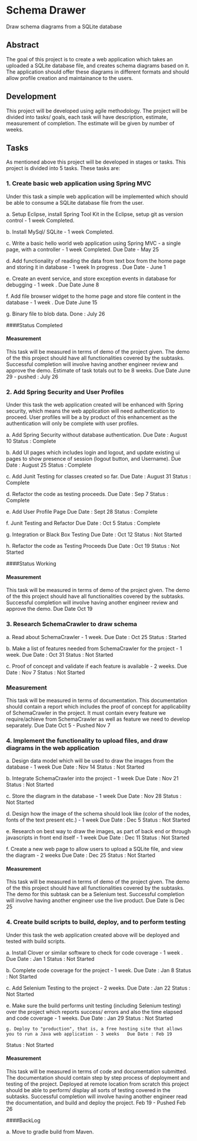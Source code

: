 # Schema Drawer
Draw schema diagrams from a SQLite database

## Abstract
The goal of this project is to create a web application which takes an uploaded a SQLite database file, and creates schema diagrams based on it. The application should offer these diagrams in different formats and should allow profile creation and maintainance to the users.

## Development
This project will be developed using agile methodology. The project will be divided into tasks/ goals, each task will have description, estimate, measurement of completion. The estimate will be given by number of weeks.

## Tasks
As mentioned above this project will be developed in stages or tasks. This project is divided into 5 tasks.
These tasks are:

### 1. Create basic web application using Spring MVC

Under this task a simple web application will be implemented which should be able to consume a SQLite database file from the user. 

  a. Setup Eclipse, install Spring Tool Kit in the Eclipse, setup git as version control - 1 week
     Completed.
  
  b. Install MySql/ SQLite - 1 week
     Completed.
  
  c. Write a basic hello world web application using Spring MVC - a single page, with a controller - 1 week
     Completed. Due Date - May 25 
  
  d. Add functionality of reading the data from text box from the home page and storing it in database - 1 week In progress . Due Date - June 1
  
  e. Create an event service, and store exception events in database for debugging - 1 week . Due Date June 8
  
  f. Add file browser widget to the home page and store file content in the database - 1 week . Due Date June 15
  
  g. Binary file to blob data. Done : July 26
  
####Status 
Completed
  
  
#### Measurement 
This task will be measured in terms of demo of the project given. The demo of the this project should have all functionalities covered by the subtasks. Successful completion will involve having another engineer review and approve the demo. Estimate of task totals out to be 8 weeks. Due Date June 29 - pushed : July 26


### 2. Add Spring Security and User Profiles

Under this task the web application created will be enhanced with Spring security, which means the web application will need authentication to proceed. User profiles will be a by product of this enhancement as the authentication will only be complete with user profiles.

  a. Add Spring Security without database authentication. 
  Due Date : August 10
  Status : Complete
  
  b. Add UI pages which includes login and logout, and update existing ui pages to show presence of session (logout button, and Username).
  Due Date : August 25
  Status : Complete
  
  c. Add Junit Testing for classes created so far.
  Due Date : August 31
  Status : Complete
  
  d. Refactor the code as testing proceeds.
  Due Date : Sep 7
  Status : Complete
  
  e. Add User Profile Page
  Due Date : Sept 28
  Status : Complete
  
  f. Junit Testing and Refactor
  Due Date : Oct 5
  Status : Complete
  
  g. Integration or Black Box Testing
  Due Date : Oct 12
  Status : Not Started
  
  h. Refactor the code as Testing Proceeds
  Due Date : Oct 19
  Status : Not Started
  
####Status 
Working
  
  
#### Measurement 
This task will be measured in terms of demo of the project given. The demo of the this project should have all functionalities covered by the subtasks. Successful completion will involve having another engineer review and approve the demo. Due Date Oct 19

  
### 3. Research SchemaCrawler to draw schema

  a. Read about SchemaCrawler - 1 week. 
  Due Date : Oct 25
  Status : Started
  
  b. Make a list of features needed from SchemaCrawler for the project - 1 week. 
  Due Date : Oct 31
  Status : Not Started
  
  c. Proof of concept and validate if each feature is available - 2 weeks. 
  Due Date : Nov 7
  Status : Not Started
  
### Measurement
This task will be measured in terms of documentation. This documentation should contain a report which includes the proof of concept for applicability of SchemaCrawler in the project. It must contain every feature we require/achieve from SchemaCrawler as well as feature we need to develop separately. Due Date Oct 5 - Pushed Nov 7

### 4. Implement the functionality to upload files, and draw diagrams in the web application

  a. Design data model which will be used to draw the images from the database - 1 week 
  Due Date : Nov 14
  Status : Not Started
  
  b. Integrate SchemaCrawler into the project - 1 week 
  Due Date : Nov 21
  Status : Not Started
  
  c. Store the diagram in the database - 1 week 
  Due Date : Nov 28
  Status : Not Started
  
  d. Design how the image of the schema should look like (color of the nodes, fonts of the text present etc.) - 1 week 
  Due Date : Dec 5
  Status : Not Started
  
  e. Research on best way to draw the images, as part of back end or through javascripts in front end itself - 1 week 
  Due Date : Dec 11
  Status : Not Started
  
  f. Create a new web page to allow users to upload a SQLite file, and view the diagram - 2 weeks 
  Due Date : Dec 25
  Status : Not Started
  
#### Measurement 
This task will be measured in terms of demo of the project given. The demo of the this project should have all functionalities covered by the subtasks. The demo for this subtask can be a Selenium test. Successful completion will involve having another engineer use the live product. Due Date is Dec 25

### 4. Create build scripts to build, deploy, and to perform testing

Under this task the web application created above will be deployed and tested with build scripts. 

  a. Install Clover or similar software to check for code coverage - 1 week .
  Due Date : Jan 1
  Status : Not Started
  
  b. Complete code coverage for the project - 1 week.
  Due Date : Jan 8
  Status : Not Started
  
  c. Add Selenium Testing to the project - 2 weeks. 
  Due Date : Jan 22
  Status : Not Started
  
  e. Make sure the build performs unit testing (including Selenium testing) over the project which reports success/ errors and also the time elapsed and code coverage - 1 weeks. 
  Due Date : Jan 29
  Status : Not Started
  
    g. Deploy to "production", that is, a free hosting site that allows you to run a Java web application - 3 weeks   Due Date : Feb 19
  Status : Not Started
  
#### Measurement 
This task will be measured in terms of code and documentation submitted. The documentation should contain step by step process of deployment and testing of the project. Deployed at remote location from scratch this project should be able to perform/ display all sorts of testing covered in the subtasks. Successful completion will involve having another engineer read the documentation, and build and deploy the project. Feb 19 - Pushed Feb 26
  
####BackLog
  
a. Move to gradle build from Maven.
  
  
  
  
